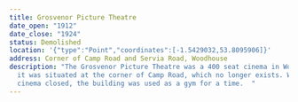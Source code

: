```yaml
---
title: Grosvenor Picture Theatre
date_open: "1912"
date_close: "1924"
status: Demolished
location: '{"type":"Point","coordinates":[-1.5429032,53.8095906]}'
address: Corner of Camp Road and Servia Road, Woodhouse
description: "The Grosvenor Picture Theatre was a 400 seat cinema in Woodhouse,
  it was situated at the corner of Camp Road, which no longer exists. When the
  cinema closed, the building was used as a gym for a time.  "
---
```

